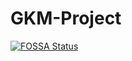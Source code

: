 # GKM-Project
[![FOSSA Status](https://app.fossa.com/api/projects/git%2Bgithub.com%2Fkaizenman%2FGKM-Project.svg?type=shield)](https://app.fossa.com/projects/git%2Bgithub.com%2Fkaizenman%2FGKM-Project?ref=badge_shield)

